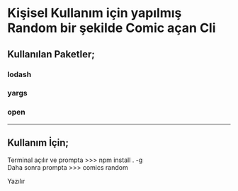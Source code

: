 # Kişisel Kullanım için yapılmış Random bir şekilde Comic açan Cli

## Kullanılan Paketler;

### lodash

### yargs

### open

---

## Kullanım İçin;

Terminal açılır ve prompta >>>
npm install . -g  
Daha sonra prompta >>> comics random

Yazılır
